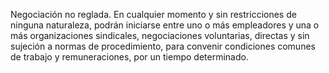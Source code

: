 Negociación no reglada. En cualquier momento y sin restricciones de ninguna naturaleza, podrán iniciarse entre uno o más empleadores y una o más organizaciones sindicales, negociaciones voluntarias, directas y sin sujeción a normas de procedimiento, para convenir condiciones comunes de trabajo y remuneraciones, por un tiempo determinado.